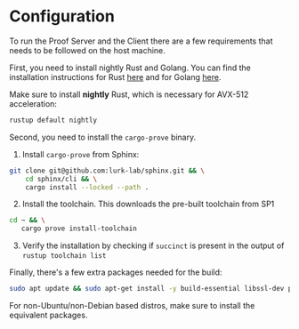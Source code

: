 # Configuration

To run the Proof Server and the Client there are a few requirements that needs to be followed on the host machine.

First, you need to install nightly Rust and Golang. You can find the installation instructions for
Rust [here](https://www.rust-lang.org/tools/install) and for Golang [here](https://golang.org/doc/install).

Make sure to install **nightly** Rust, which is necessary for AVX-512 acceleration:

```bash
rustup default nightly
```

Second, you need to install the `cargo-prove` binary.

1. Install `cargo-prove` from Sphinx:

```bash
git clone git@github.com:lurk-lab/sphinx.git && \
    cd sphinx/cli && \
    cargo install --locked --path .
```

2. Install the toolchain. This downloads the pre-built toolchain from SP1

```bash
cd ~ && \
   cargo prove install-toolchain
```

3. Verify the installation by checking if `succinct` is present in the output of `rustup toolchain list`

Finally, there's a few extra packages needed for the build:

```bash
sudo apt update && sudo apt-get install -y build-essential libssl-dev pkg-config libudev-dev cmake
```

For non-Ubuntu/non-Debian based distros, make sure to install the equivalent packages.
